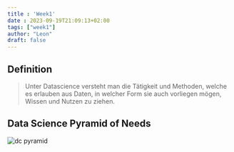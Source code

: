 ```yaml
---
title : 'Week1'
date : 2023-09-19T21:09:13+02:00
tags: ["week1"]
author: "Leon"
draft: false
---
```


## Definition

> Unter Datascience versteht man die Tätigkeit und Methoden, welche es erlauben aus Daten, 
> in welcher Form sie auch vorliegen mögen, Wissen und Nutzen zu ziehen.

## Data Science Pyramid of Needs

![dc pyramid](/dsp/dc_pyramid.png)






